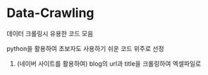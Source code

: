 # Data-Crawling 

데이터 크롤링시 유용한 코드 모음

python을 활용하여 초보자도 사용하기 쉬운 코드 위주로 선정 

1. (네이버 사이트를 활용하여) blog의 url과 title을 크롤링하여 엑셀파일로 

